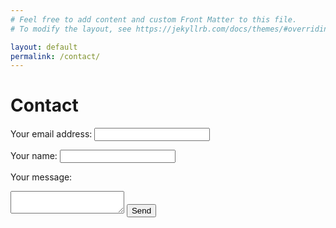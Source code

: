 ```yaml
---
# Feel free to add content and custom Front Matter to this file.
# To modify the layout, see https://jekyllrb.com/docs/themes/#overriding-theme-defaults

layout: default
permalink: /contact/
---
```


# Contact

<form action="http://butler.dafacto.com/m4s.php" method="POST">

Your email address:
<input name="email">

Your name:
<input name="name">

Your message:
<textarea name="message"></textarea>

<button name="submit">
Send
</button>

</form>